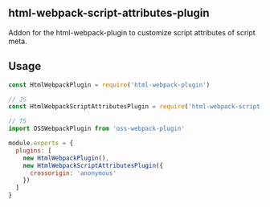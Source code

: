 ## html-webpack-script-attributes-plugin

Addon for the html-webpack-plugin to customize script attributes of script meta.

## Usage

```javascript
const HtmlWebpackPlugin = require('html-webpack-plugin')

// JS
const HtmlWebpackScriptAttributesPlugin = require('html-webpack-script-attributes-plugin').default

// TS
import OSSWebpackPlugin from 'oss-webpack-plugin'

module.exports = {
  plugins: [
    new HtmlWebpackPlugin(),
    new HtmlWebpackScriptAttributesPlugin({
      crossorigin: 'anonymous'
    })
  ]
}
```
